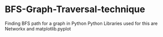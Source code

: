 # BFS-Graph-Traversal-technique
Finding BFS path for a graph in Python
Python Libraries used for this are Networkx and matplotlib.pyplot
